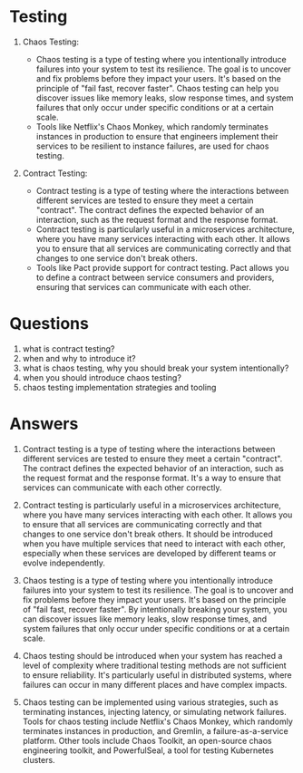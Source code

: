 # Testing
1. Chaos Testing:
    - Chaos testing is a type of testing where you intentionally introduce failures into your system to test its resilience. The goal is to uncover and fix problems before they impact your users. It's based on the principle of "fail fast, recover faster". Chaos testing can help you discover issues like memory leaks, slow response times, and system failures that only occur under specific conditions or at a certain scale.
    - Tools like Netflix's Chaos Monkey, which randomly terminates instances in production to ensure that engineers implement their services to be resilient to instance failures, are used for chaos testing.

2. Contract Testing:
    - Contract testing is a type of testing where the interactions between different services are tested to ensure they meet a certain "contract". The contract defines the expected behavior of an interaction, such as the request format and the response format.
    - Contract testing is particularly useful in a microservices architecture, where you have many services interacting with each other. It allows you to ensure that all services are communicating correctly and that changes to one service don't break others.
    - Tools like Pact provide support for contract testing. Pact allows you to define a contract between service consumers and providers, ensuring that services can communicate with each other.
# Questions
1. what is contract testing?
2. when and why to introduce it?
3. what is chaos testing, why you should break your system intentionally?
4. when you should introduce chaos testing?
5. chaos testing implementation strategies and tooling
# Answers
1. Contract testing is a type of testing where the interactions between different services are tested to ensure they meet a certain "contract". The contract defines the expected behavior of an interaction, such as the request format and the response format. It's a way to ensure that services can communicate with each other correctly.

2. Contract testing is particularly useful in a microservices architecture, where you have many services interacting with each other. It allows you to ensure that all services are communicating correctly and that changes to one service don't break others. It should be introduced when you have multiple services that need to interact with each other, especially when these services are developed by different teams or evolve independently.

3. Chaos testing is a type of testing where you intentionally introduce failures into your system to test its resilience. The goal is to uncover and fix problems before they impact your users. It's based on the principle of "fail fast, recover faster". By intentionally breaking your system, you can discover issues like memory leaks, slow response times, and system failures that only occur under specific conditions or at a certain scale.

4. Chaos testing should be introduced when your system has reached a level of complexity where traditional testing methods are not sufficient to ensure reliability. It's particularly useful in distributed systems, where failures can occur in many different places and have complex impacts.

5. Chaos testing can be implemented using various strategies, such as terminating instances, injecting latency, or simulating network failures. Tools for chaos testing include Netflix's Chaos Monkey, which randomly terminates instances in production, and Gremlin, a failure-as-a-service platform. Other tools include Chaos Toolkit, an open-source chaos engineering toolkit, and PowerfulSeal, a tool for testing Kubernetes clusters.